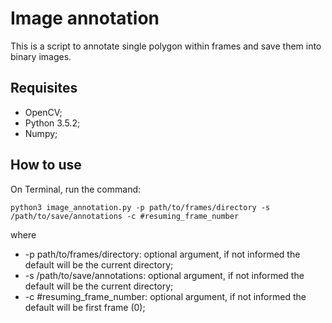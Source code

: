 Image annotation
================

This is a script to annotate single polygon within frames and save them into binary images.

## Requisites

- OpenCV;
- Python 3.5.2;
- Numpy;

## How to use

On Terminal, run the command:

```
python3 image_annotation.py -p path/to/frames/directory -s /path/to/save/annotations -c #resuming_frame_number
```

where
- -p path/to/frames/directory: optional argument, if not informed the default will be the current directory;
- -s /path/to/save/annotations: optional argument, if not informed the default will be the current directory;
- -c #resuming_frame_number: optional argument, if not informed the default will be first frame (0);